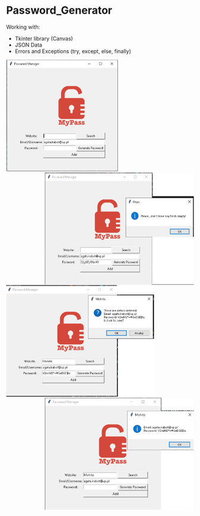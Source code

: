 # Password_Generator

Working with:
- Tkinter library (Canvas)
- JSON Data
- Errors and Exceptions (try, except, else, finally)

<p >
<img src="/photo/password_gen..png" width="300" height="300"><img src="/photo/empty.png" width="400" height="300" align="right"><img src="/photo/save.png" width="400" height="300" ><img src="/photo/search.png" width="400" height="300" align="right">
</p>
